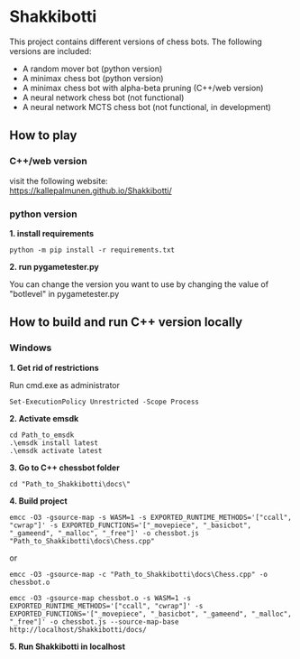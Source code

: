 # Shakkibotti

This project contains different versions of chess bots. The following versions are included:    

- A random mover bot (python version)    
- A minimax chess bot (python version)  
- A minimax chess bot with alpha-beta pruning (C++/web version)     
- A neural network chess bot (not functional)   
- A neural network MCTS chess bot (not functional, in development)  

## How to play

### C++/web version

visit the following website:    
https://kallepalmunen.github.io/Shakkibotti/

### python version

**1. install requirements**     

    python -m pip install -r requirements.txt   

**2. run pygametester.py**

You can change the version you want to use by changing the value of "botlevel" in pygametester.py

## How to build and run C++ version locally    

### Windows     

**1. Get rid of restrictions**  

Run cmd.exe as administrator    

    Set-ExecutionPolicy Unrestricted -Scope Process

**2. Activate emsdk**   

    cd Path_to_emsdk  
    .\emsdk install latest      
    .\emsdk activate latest     

**3. Go to C++ chessbot folder**    

    cd "Path_to_Shakkibotti\docs\"

**4. Build project**    

    emcc -O3 -gsource-map -s WASM=1 -s EXPORTED_RUNTIME_METHODS='["ccall", "cwrap"]' -s EXPORTED_FUNCTIONS='["_movepiece", "_basicbot", "_gameend", "_malloc", "_free"]' -o chessbot.js "Path_to_Shakkibotti\docs\Chess.cpp"    

or  

    emcc -O3 -gsource-map -c "Path_to_Shakkibotti\docs\Chess.cpp" -o chessbot.o     
    
    emcc -O3 -gsource-map chessbot.o -s WASM=1 -s EXPORTED_RUNTIME_METHODS='["ccall", "cwrap"]' -s EXPORTED_FUNCTIONS='["_movepiece", "_basicbot", "_gameend", "_malloc", "_free"]' -o chessbot.js --source-map-base http://localhost/Shakkibotti/docs/     

**5. Run Shakkibotti in localhost**